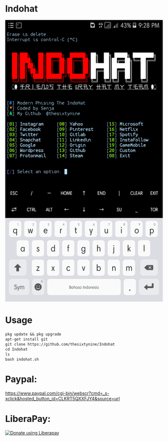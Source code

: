 # Indohat
![](./images/Screenshoot.png)
# Usage
```
pkg update && pkg upgrade
apt-get install git
git clone https://github.com/thesixtynine/Indohat
cd Indohat
ls
bash indohat.sh
```
# Paypal:
https://www.paypal.com/cgi-bin/webscr?cmd=_s-xclick&hosted_button_id=CLKRT5QXXFJY4&source=url
# LiberaPay:
<noscript><a href="https://liberapay.com/thesixtynine/donate"><img alt="Donate using Liberapay" src="https://liberapay.com/assets/widgets/donate.svg"></a></noscript>
